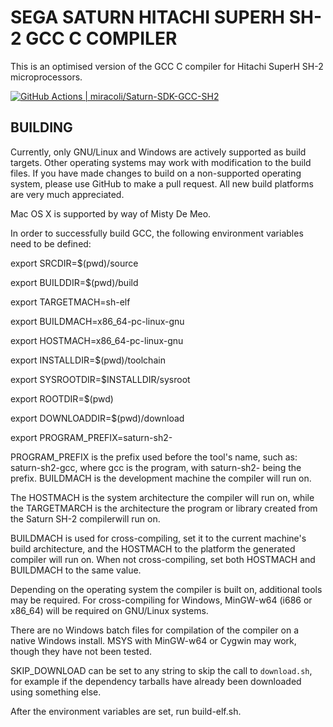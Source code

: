 # SEGA SATURN HITACHI SUPERH SH-2 GCC C COMPILER

This is an optimised version of the GCC C compiler for Hitachi SuperH SH-2 microprocessors.

[![GitHub Actions | miracoli/Saturn-SDK-GCC-SH2](https://github.com/miracoli/Saturn-SDK-GCC-SH2/workflows/building/badge.svg)](https://github.com/miracoli/Saturn-SDK-GCC-SH2/actions?workflow=building)

## BUILDING
Currently, only GNU/Linux and Windows are actively supported as build targets.
Other operating systems may work with modification to the build files.  If you
have made changes to build on a non-supported operating system, please use
GitHub to make a pull request.  All new build platforms are very much
appreciated.

Mac OS X is supported by way of Misty De Meo.

In order to successfully build GCC, the following environment variables need
to be defined:

export SRCDIR=$(pwd)/source

export BUILDDIR=$(pwd)/build

export TARGETMACH=sh-elf

export BUILDMACH=x86_64-pc-linux-gnu

export HOSTMACH=x86_64-pc-linux-gnu

export INSTALLDIR=$(pwd)/toolchain

export SYSROOTDIR=$INSTALLDIR/sysroot

export ROOTDIR=$(pwd)

export DOWNLOADDIR=$(pwd)/download

export PROGRAM_PREFIX=saturn-sh2-


PROGRAM_PREFIX is the prefix used before the tool's name, such as:
saturn-sh2-gcc, where gcc is the program, with saturn-sh2- being the prefix.
BUILDMACH is the development machine the compiler will run on.

The HOSTMACH is the system architecture the compiler will run on, while the
TARGETMARCH is the architecture the program or library created from the Saturn
SH-2 compilerwill run on.

BUILDMACH is used for cross-compiling, set it to the current machine's build
architecture, and the HOSTMACH to the platform the generated compiler will run
on.  When not cross-compiling, set both HOSTMACH and BUILDMACH to the same
value.

Depending on the operating system the compiler is built on, additional tools
may be required.  For cross-compiling for Windows, MinGW-w64 (i686 or x86_64)
will be required on GNU/Linux systems.

There are no Windows batch files for compilation of the compiler on a native
Windows install.  MSYS with MinGW-w64 or Cygwin may work, though they have not
been tested.

SKIP_DOWNLOAD can be set to any string to skip the call to `download.sh`, for
example if the dependency tarballs have already been downloaded using something
else.


After the environment variables are set, run build-elf.sh.
